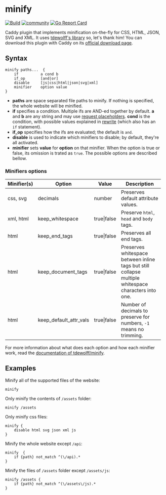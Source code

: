 # minify

[![Build](https://img.shields.io/travis/hacdias/caddy-minify.svg?style=flat-square)](https://travis-ci.org/hacdias/caddy-minify)
[![community](https://img.shields.io/badge/community-forum-ff69b4.svg?style=flat-square)](https://caddy.community)
[![Go Report Card](https://goreportcard.com/badge/github.com/hacdias/caddy-minify?style=flat-square)](https://goreportcard.com/report/hacdias/caddy-minify)

Caddy plugin that implements minification on-the-fly for CSS, HTML, JSON, SVG and XML. It uses [tdewolff's library](https://github.com/tdewolff/minify) so, let's thank him! You can download this plugin with Caddy on its [official download page](https://caddyserver.com/download).

## Syntax

```
minify paths...  {
    if          a cond b
    if_op       [and|or]
    disable     [js|css|html|json|svg|xml]
    minifier    option value
}
```

+ **paths** are space separated file paths to minify. If nothing is specified, the whole website will be minified.
+ **if** specifies a condition. Multiple ifs are AND-ed together by default. **a** and **b** are any string and may use [request placeholders](https://caddyserver.com/docs/placeholders). **cond** is the condition, with possible values explained in [rewrite](https://caddyserver.com/docs/rewrite#if) (which also has an `if` statement).
+ **if_op** specifies how the ifs are evaluated; the default is `and`.
+ **disable** is used to indicate which minifiers to disable; by default, they're all activated.
+ **minifier** sets **value** for **option** on that minifier. When the option is true or false, its omission is trated as `true`. The possible options are described bellow.

### Minifiers options

| Minifier(s)   | Option                    | Value         | Description |
| ------------- |-------------              | ----------    | ----------- |
| css, svg      | decimals                  | number        | Preserves default attribute values. |
| xml, html     | keep_whitespace           | true\|false   | Preserve `html`, `head` and `body` tags. |
| html          | keep_end_tags             | true\|false   | Preserves all end tags. |
| html          | keep_document_tags        | true\|false   | Preserves whitespace between inline tags but still collapse multiple whitespace characters into one. |
| html          | keep_default_attr_vals    | true\|false   | Number of decimals to preserve for numbers, `-1` means no trimming. |

For more information about what does each option and how each minifier work, read the [documentation of tdewolff/minify](https://github.com/tdewolff/minify/blob/master/README.md).

## Examples

Minify all of the supported files of the website:

```
minify
```

Only minify the contents of `/assets` folder:

```
minify /assets
```

Only minify css files:

```
minify {
    disable html svg json xml js
}
```

Minify the whole website except `/api`:

```
minify  {
    if {path} not_match ^(\/api).*
}
```

Minify the files of `/assets` folder except `/assets/js`:

```
minify /assets {
    if {path} not_match ^(\/assets\/js).*
}
```
